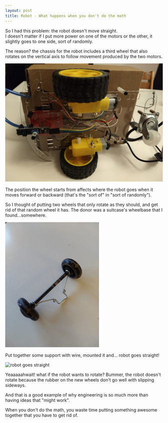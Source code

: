 ```yaml
---
layout: post
title: Robot - What happens when you don't do the math
---
```


So I had this problem: the robot doesn't move straight.  
I doesn't matter if I put more power on one of the motors or the other, it slightly goes to one side, sort of randomly.

The reason? the chassis for the robot includes a third wheel that also rotates on the vertical axis to follow movement produced by the two motors.

![rear axle with one wheel](/assets/robot/bottom.jpg)

The position the wheel starts from affects where the robot goes when it moves forward or backward (that's the "sort of" in "sort of randomly").

So I thought of putting two wheels that only rotate as they should, and get rid of that random wheel it has. The donor was a suitcase's wheelbase that I found...somewhere.

![rear axle with two wheels](/assets/robot/rear_axle_test.jpg)

Put together some support with wire, mounted it and... robot goes straight!

![robot goes straight](/assets/robot/rear_axle_2wheel_test.gif)

Yeaaaaahwait! what if the robot wants to rotate? Bummer, the robot doesn't rotate because the rubber  on the new wheels don't go well with slipping sideways.

And that is a good example of why engineering is so much more than having ideas that "might work".

When you don't do the math, you waste time putting something awesome together that you have to get rid of.
